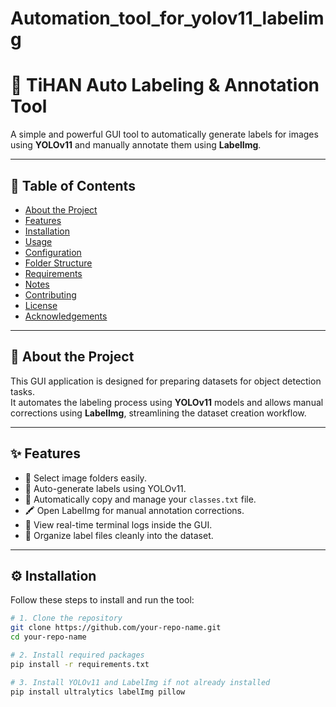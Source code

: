 # Automation_tool_for_yolov11_labelimg
# 🚀 TiHAN Auto Labeling & Annotation Tool

A simple and powerful GUI tool to automatically generate labels for images using **YOLOv11** and manually annotate them using **LabelImg**.

---

## 📜 Table of Contents

- [About the Project](#about-the-project)
- [Features](#features)
- [Installation](#installation)
- [Usage](#usage)
- [Configuration](#configuration)
- [Folder Structure](#folder-structure)
- [Requirements](#requirements)
- [Notes](#notes)
- [Contributing](#contributing)
- [License](#license)
- [Acknowledgements](#acknowledgements)

---

## 📖 About the Project

This GUI application is designed for preparing datasets for object detection tasks.  
It automates the labeling process using **YOLOv11** models and allows manual corrections using **LabelImg**, streamlining the dataset creation workflow.

---

## ✨ Features

- 📂 Select image folders easily.
- 🤖 Auto-generate labels using YOLOv11.
- 🧾 Automatically copy and manage your `classes.txt` file.
- 🖍️ Open LabelImg for manual annotation corrections.
- 💬 View real-time terminal logs inside the GUI.
- 🧹 Organize label files cleanly into the dataset.

---

## ⚙️ Installation

Follow these steps to install and run the tool:

```bash
# 1. Clone the repository
git clone https://github.com/your-repo-name.git
cd your-repo-name

# 2. Install required packages
pip install -r requirements.txt

# 3. Install YOLOv11 and LabelImg if not already installed
pip install ultralytics labelImg pillow
